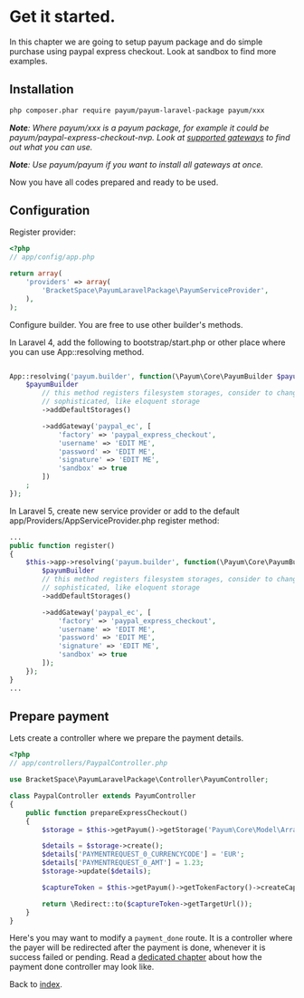 # Get it started.

In this chapter we are going to setup payum package and do simple purchase using paypal express checkout.
Look at sandbox to find more examples.

## Installation

```bash
php composer.phar require payum/payum-laravel-package payum/xxx
```

_**Note**: Where payum/xxx is a payum package, for example it could be payum/paypal-express-checkout-nvp. Look at [supported gateways](https://github.com/Payum/Core/blob/master/Resources/docs/supported-gateways.md) to find out what you can use._

_**Note**: Use payum/payum if you want to install all gateways at once._

Now you have all codes prepared and ready to be used.

## Configuration

Register provider:

```php
<?php
// app/config/app.php

return array(
    'providers' => array(
        'BracketSpace\PayumLaravelPackage\PayumServiceProvider',
    ),
);
```

Configure builder. You are free to use other builder's methods.

In Laravel 4, add the following to bootstrap/start.php or other place where you can use App::resolving method.

```php

App::resolving('payum.builder', function(\Payum\Core\PayumBuilder $payumBuilder) {
    $payumBuilder
        // this method registers filesystem storages, consider to change them to something more
        // sophisticated, like eloquent storage
        ->addDefaultStorages()

        ->addGateway('paypal_ec', [
            'factory' => 'paypal_express_checkout',
            'username' => 'EDIT ME',
            'password' => 'EDIT ME',
            'signature' => 'EDIT ME',
            'sandbox' => true
        ])
    ;
});
```

In Laravel 5, create new service provider or add to the default app/Providers/AppServiceProvider.php register method:

```php
...
public function register()
{
    $this->app->resolving('payum.builder', function(\Payum\Core\PayumBuilder $payumBuilder) {
        $payumBuilder
        // this method registers filesystem storages, consider to change them to something more
        // sophisticated, like eloquent storage
        ->addDefaultStorages()

        ->addGateway('paypal_ec', [
            'factory' => 'paypal_express_checkout',
            'username' => 'EDIT ME',
            'password' => 'EDIT ME',
            'signature' => 'EDIT ME',
            'sandbox' => true
        ]);
    });
}
...
```

## Prepare payment

Lets create a controller where we prepare the payment details.

```php
<?php
// app/controllers/PaypalController.php

use BracketSpace\PayumLaravelPackage\Controller\PayumController;

class PaypalController extends PayumController
{
	public function prepareExpressCheckout()
	{
        $storage = $this->getPayum()->getStorage('Payum\Core\Model\ArrayObject');

        $details = $storage->create();
        $details['PAYMENTREQUEST_0_CURRENCYCODE'] = 'EUR';
        $details['PAYMENTREQUEST_0_AMT'] = 1.23;
        $storage->update($details);

        $captureToken = $this->getPayum()->getTokenFactory()->createCaptureToken('paypal_ec', $details, 'payment_done');

        return \Redirect::to($captureToken->getTargetUrl());
	}
}
```

Here's you may want to modify a `payment_done` route.
It is a controller where the payer will be redirected after the payment is done, whenever it is success failed or pending.
Read a [dedicated chapter](payment_done_controller.md) about how the payment done controller may look like.

Back to [index](index.md).
